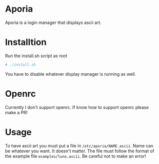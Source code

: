 # Aporia

Aporia is a login manager that displays ascii art.

# Installtion
Run the install.sh script as root
```sh
# ./install.sh
```

You have to disable whatever display manager is running as well.

# Openrc
Currently I don't support openrc. If know how to support openrc please make a PR!

# Usage
To have ascii art you must put a file in `/etc/aporia/NAME.ascii`. Name can be whatever you want. It doesn't matter.
The file must follow the format of the example file `examples/luna.ascii`. Be careful not to make an error!
